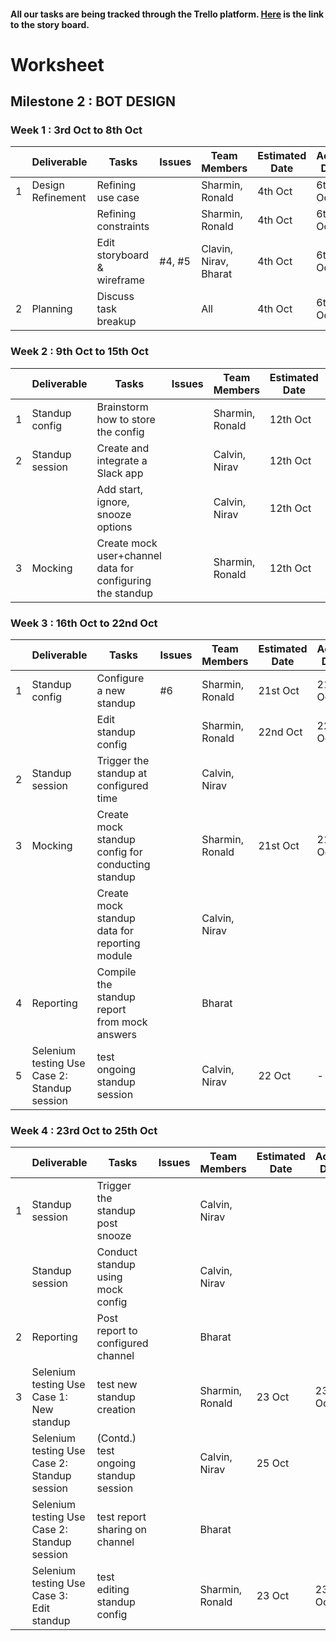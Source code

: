 #### All our tasks are being tracked through the Trello platform. [Here](https://trello.com/b/c9BAsFYW/milestone2) is the link to the story board.

# Worksheet

## Milestone 2 : BOT DESIGN

### Week 1 : 3rd Oct to 8th Oct  
  
|   | Deliverable       | Tasks                       | Issues | Team Members          | Estimated Date | Actual Date |
|---|-------------------|-----------------------------|--------|-----------------------|----------------|-------------|
| 1 | Design Refinement | Refining use case           |        | Sharmin, Ronald       | 4th Oct        | 6th Oct     |
|   |                   | Refining constraints        |        | Sharmin, Ronald       | 4th Oct        | 6th Oct     |
|   |                   | Edit storyboard & wireframe | #4, #5 | Clavin, Nirav, Bharat | 4th Oct        | 6th Oct     |
| 2 | Planning          | Discuss task breakup        |        | All                   | 4th Oct        | 6th Oct     |
  
### Week 2 : 9th Oct to 15th Oct   

|   | Deliverable      | Tasks | Issues | Team Members | Estimated Date | Actual Date |
|---|------------------|-----------------------------------------------------------|--|-----------------|----------|----------|
| 1 | Standup config   | Brainstorm how to store the config                        |  | Sharmin, Ronald | 12th Oct | 12th Oct |
| 2 | Standup session  | Create and integrate a Slack app                          |  | Calvin, Nirav   | 12th Oct | 14th Oct |
|   |                  | Add start, ignore, snooze options                         |  | Calvin, Nirav   | 12th Oct | 15th Oct |
| 3 | Mocking          | Create mock user+channel data for configuring the standup |  | Sharmin, Ronald | 12th Oct | 14th Oct |

### Week 3 : 16th Oct to 22nd Oct    

|   | Deliverable      | Tasks | Issues | Team Members | Estimated Date | Actual Date |
|---|----------------------------------------------|---------------------------------------------------|--|-----------------|----------|----------|
| 1 | Standup config                               | Configure a new standup                           |#6| Sharmin, Ronald | 21st Oct | 21st Oct |
|   |                                              | Edit standup config                               |  | Sharmin, Ronald | 22nd Oct | 22nd Oct |
| 2 | Standup session                              | Trigger the standup at configured time            |  | Calvin, Nirav   |          |          |
| 3 | Mocking                                      | Create mock standup config for conducting standup |  | Sharmin, Ronald | 21st Oct | 21st Oct |
|   |                                              | Create mock standup data for reporting module     |  | Calvin, Nirav   |          |          |
| 4 | Reporting                                    | Compile the standup report from mock answers      |  |  Bharat         |          |          |
| 5 | Selenium testing Use Case 2: Standup session | test ongoing standup session                      |  | Calvin, Nirav   | 22 Oct   |    -     |

### Week 4 : 23rd Oct to 25th Oct

|   | Deliverable      | Tasks | Issues | Team Members | Estimated Date | Actual Date |
|---|----------------------------------------------|---------------------------------------------------|--|-----------------|----------|----------|
| 1 | Standup session                              | Trigger the standup post snooze                   |  | Calvin, Nirav   |          |          |
|   | Standup session                              |Conduct standup using mock config                  |  | Calvin, Nirav   |          |          |
| 2 | Reporting                                    | Post report to configured channel                 |  | Bharat          |          |          |
| 3 | Selenium testing Use Case 1: New standup     | test new standup creation                         |  | Sharmin, Ronald | 23 Oct   | 23 Oct   |
|   | Selenium testing Use Case 2: Standup session | (Contd.) test ongoing standup session             |  | Calvin, Nirav   | 25 Oct   |          |
|   | Selenium testing Use Case 2: Standup session | test report sharing on channel                    |  | Bharat          |          |          |
|   | Selenium testing Use Case 3: Edit standup    | test editing standup config                       |  | Sharmin, Ronald | 23 Oct   | 23 Oct   |
